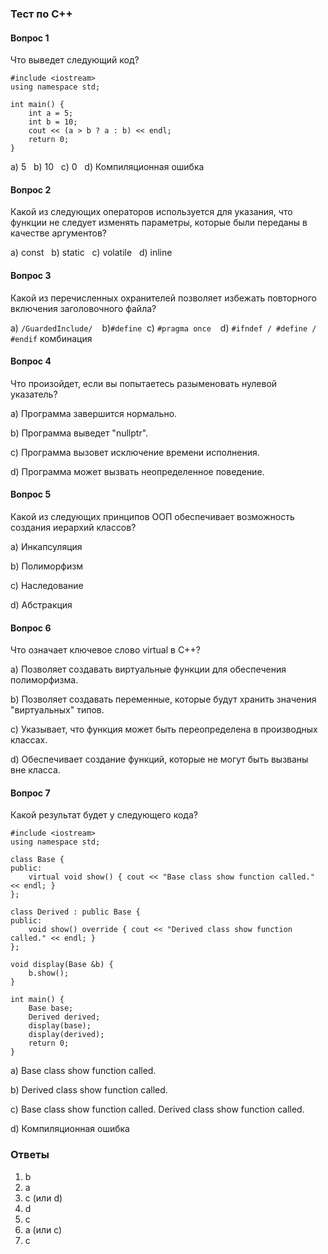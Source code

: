 ### Тест по C++

#### Вопрос 1

Что выведет следующий код?
```
#include <iostream>
using namespace std;

int main() {
    int a = 5;
    int b = 10;
    cout << (a > b ? a : b) << endl;
    return 0;
}
```

a) 5  
b) 10  
c) 0  
d) Компиляционная ошибка  
#### Вопрос 2

Какой из следующих операторов используется для указания, что функции не следует изменять параметры, которые были переданы в качестве аргументов?

a) const  
b) static  
c) volatile  
d) inline  
#### Вопрос 3

Какой из перечисленных охранителей позволяет избежать повторного включения заголовочного файла?

a) `/GuardedInclude/ ` 
b)` #define ` 
c) `#pragma once ` 
d) `#ifndef / #define / #endif` комбинация  

#### Вопрос 4
Что произойдет, если вы попытаетесь разыменовать нулевой указатель?

a) Программа завершится нормально.  

b) Программа выведет "nullptr".  

c) Программа вызовет исключение времени исполнения.  

d) Программа может вызвать неопределенное поведение.  

#### Вопрос 5

Какой из следующих принципов ООП обеспечивает возможность создания иерархий классов?

a) Инкапсуляция  

b) Полиморфизм  

c) Наследование  

d) Абстракция  

#### Вопрос 6

Что означает ключевое слово virtual в C++?

a) Позволяет создавать виртуальные функции для обеспечения полиморфизма. 

b) Позволяет создавать переменные, которые будут хранить значения "виртуальных" типов. 

c) Указывает, что функция может быть переопределена в производных классах.  

d) Обеспечивает создание функций, которые не могут быть вызваны вне класса.  

#### Вопрос 7

Какой результат будет у следующего кода?

```
#include <iostream>
using namespace std;

class Base {
public:
    virtual void show() { cout << "Base class show function called." << endl; }
};

class Derived : public Base {
public:
    void show() override { cout << "Derived class show function called." << endl; }
};

void display(Base &b) {
    b.show();
}

int main() {
    Base base;
    Derived derived;
    display(base);
    display(derived);
    return 0;
}
```

a) Base class show function called.  

b) Derived class show function called.

c) Base class show function called. 
   Derived class show function called.  

d) Компиляционная ошибка  

### Ответы
1. b  
2. a  
3. c (или d)  
4. d  
5. c  
6. a (или c)  
7. c
